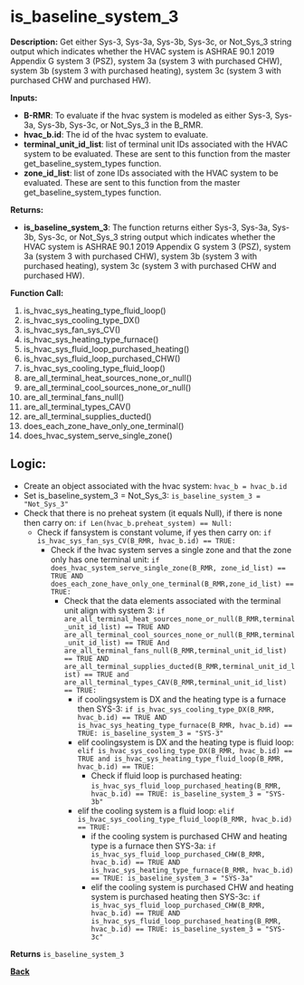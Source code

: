 # is_baseline_system_3  

**Description:** Get either Sys-3, Sys-3a, Sys-3b, Sys-3c, or Not_Sys_3 string output which indicates whether the HVAC system is ASHRAE 90.1 2019 Appendix G system 3 (PSZ), system 3a (system 3 with purchased CHW), system 3b (system 3 with purchased heating), system 3c (system 3 with purchased CHW and purchased HW).  

**Inputs:**  
- **B-RMR**: To evaluate if the hvac system is modeled as either Sys-3, Sys-3a, Sys-3b, Sys-3c, or Not_Sys_3 in the B_RMR.   
- **hvac_b.id**: The id of the hvac system to evaluate.  
- **terminal_unit_id_list**: list of terminal unit IDs associated with the HVAC system to be evaluated. These are sent to this function from the master get_baseline_system_types function.
- **zone_id_list**: list of zone IDs associated with the HVAC system to be evaluated. These are sent to this function from the master get_baseline_system_types function.

**Returns:**  
- **is_baseline_system_3**: The function returns either Sys-3, Sys-3a, Sys-3b, Sys-3c, or Not_Sys_3 string output which indicates whether the HVAC system is ASHRAE 90.1 2019 Appendix G system 3 (PSZ), system 3a (system 3 with purchased CHW), system 3b (system 3 with purchased heating), system 3c (system 3 with purchased CHW and purchased HW).   
 
**Function Call:** 
1. is_hvac_sys_heating_type_fluid_loop()
2. is_hvac_sys_cooling_type_DX()
3. is_hvac_sys_fan_sys_CV()  
4. is_hvac_sys_heating_type_furnace()
5. is_hvac_sys_fluid_loop_purchased_heating()
6. is_hvac_sys_fluid_loop_purchased_CHW()
7. is_hvac_sys_cooling_type_fluid_loop()
8. are_all_terminal_heat_sources_none_or_null()  
9. are_all_terminal_cool_sources_none_or_null() 
10. are_all_terminal_fans_null()  
11. are_all_terminal_types_CAV()  
12. are_all_terminal_supplies_ducted()  
13. does_each_zone_have_only_one_terminal()    
14. does_hvac_system_serve_single_zone()  
 
## Logic:    
- Create an object associated with the hvac system: `hvac_b = hvac_b.id`  
- Set is_baseline_system_3 = Not_Sys_3: `is_baseline_system_3 = "Not_Sys_3"`    
- Check that there is no preheat system (it equals Null), if there is none then carry on: `if Len(hvac_b.preheat_system) == Null:`   
    - Check if fansystem is constant volume, if yes then carry on: `if is_hvac_sys_fan_sys_CV(B_RMR, hvac_b.id) == TRUE:`  
        - Check if the hvac system serves a single zone and that the zone only has one terminal unit: `if does_hvac_system_serve_single_zone(B_RMR, zone_id_list) == TRUE AND does_each_zone_have_only_one_terminal(B_RMR,zone_id_list) == TRUE:`     
            - Check that the data elements associated with the terminal unit align with system 3: `if are_all_terminal_heat_sources_none_or_null(B_RMR,terminal_unit_id_list) == TRUE AND are_all_terminal_cool_sources_none_or_null(B_RMR,terminal_unit_id_list) == TRUE And are_all_terminal_fans_null(B_RMR,terminal_unit_id_list) == TRUE AND are_all_terminal_supplies_ducted(B_RMR,terminal_unit_id_list) == TRUE and are_all_terminal_types_CAV(B_RMR,terminal_unit_id_list) == TRUE:`        
                - if coolingsystem is DX and the heating type is a furnace then SYS-3: `if is_hvac_sys_cooling_type_DX(B_RMR, hvac_b.id) == TRUE AND is_hvac_sys_heating_type_furnace(B_RMR, hvac_b.id) == TRUE: is_baseline_system_3 = "SYS-3"`
                - elif coolingsystem is DX and the heating type is fluid loop: `elif is_hvac_sys_cooling_type_DX(B_RMR, hvac_b.id) == TRUE and is_hvac_sys_heating_type_fluid_loop(B_RMR, hvac_b.id) == TRUE:`  
                    - Check if fluid loop is purchased heating: `is_hvac_sys_fluid_loop_purchased_heating(B_RMR, hvac_b.id) == TRUE: is_baseline_system_3 = "SYS-3b"`
                - elif the cooling system is a fluid loop: `elif is_hvac_sys_cooling_type_fluid_loop(B_RMR, hvac_b.id) == TRUE:`   
                    - if the cooling system is purchased CHW and heating type is a furnace then SYS-3a: `if is_hvac_sys_fluid_loop_purchased_CHW(B_RMR, hvac_b.id) == TRUE AND is_hvac_sys_heating_type_furnace(B_RMR, hvac_b.id) == TRUE: is_baseline_system_3 = "SYS-3a"`
                    - elif the cooling system is purchased CHW and heating system is purchased heating then SYS-3c: `if is_hvac_sys_fluid_loop_purchased_CHW(B_RMR, hvac_b.id) == TRUE AND is_hvac_sys_fluid_loop_purchased_heating(B_RMR, hvac_b.id) == TRUE: is_baseline_system_3 = "SYS-3c"`  

**Returns** `is_baseline_system_3`  



**[Back](../_toc.md)**